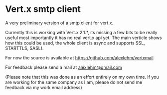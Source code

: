 # Vert.x smtp client

A very preliminary version of a smtp client for vert.x.

Currently this is working with Vert.x 2.1.*, its missing a few bits to be
really useful most importantly it has no real vert.x api yet. The main
verticle shows how this could be used, the whole client is async and
supports SSL, STARTTLS, SASL).

For now the source is available at https://github.com/alexlehm/vertxmail

For feedback please send a mail at alexlehm@gmail.com

(Please note that this was done as an effort entirely on my own time. If
you are working for the same company as I am, please do not send me
feedback via my work email address) 

